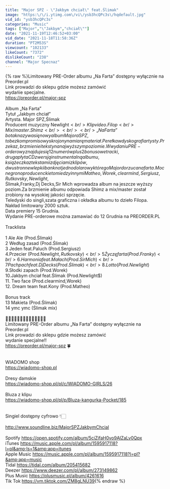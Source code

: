 ```yaml
---
title: "Major SPZ - \"Jakbym chciał\" feat.Ślimak"
image: "https:\/\/i.ytimg.com\/vi\/ysb3hcQPc3s\/hqdefault.jpg"
vid_id: "ysb3hcQPc3s"
categories: "Music"
tags: ["Major","\"Jakbym","chciał\""]
date: "2021-11-19T12:46:52+03:00"
vid_date: "2021-11-18T11:58:36Z"
duration: "PT2M53S"
viewcount: "102133"
likeCount: "7372"
dislikeCount: "238"
channel: "Major Specnaz"
---
```

{% raw %}Limitowany PRE-Order albumu „Na Farta” dostępny  wyłącznie na Preorder.pl<br />Link prowadzi do sklepu gdzie możesz zamówić <br />wydańie  specjalne.<br /><a rel="nofollow" target="blank" href="https://preorder.pl/major-spz">https://preorder.pl/major-spz</a><br /><br />Album „Na Farta”<br />Tytuł „Jakbym chciał”<br />Artysta. Major SPZ,Ślimak<br />Producent muzyczny Newlight$<br />Klip video.Filop <br />Mix/master.Shimz <br /><br /><br />„Na Farta” bo tak nazywa się nowy album Majora SPZ, to bezkompromisowy skrojony na miarę materiał.Perełka w dyskografi artysty.Przekaz,brzmienie i teksty na najwyższym poziomie.W wydaniu PRE-orderowy znajduje się 12 numerów plus 2 bonusowe tracki,druga płyta CD z wersją instrumentalną albumu,książeczka  z tekstami i zdjęciami z klipów,dwustronne wlepki i banknot jednodolarowy którego Major dorzuca na farta.Mocne grono producenckie to miedzy innymi Matheo,Worek,clearmind,Sergiusz,Rutkovsky,Newlight$,<br />Ślimak,Franky,Dj Decks,Sir Mich wprowadza album na jeszcze wyższy poziom.Za brzmienie albumu odpowiada Shimz a mix/master został zrobiony na wysokiej jakości sprzęcie.<br />Teledyski do singli,szata graficzna i okładka albumu to dzieło Filopa.<br />Nakład limitowany 2000 sztuk.<br />Data premiery 15 Grudnia.<br />Wydanie PRE-orderowe można zamawiać do 12 Grudnia na PREORDER.PL<br /><br />Tracklista <br /><br />1 Ale Ale (Prod.Ślimak)<br />2 Według zasad (Prod.Ślimak)<br />3 Jeden feat.Paluch (Prod.Sergiusz)<br />4.Przecier (Prod.Newlight$,Rutkovsky)<br />5 Życzę farta  (Prod.Franky)<br />6.Harmonia feat.Małach (Prod.Sir Mich)<br />7 Pach pach feat.Dj Decks (Prod.Ślimak)<br />8.Lotto (Prod.Newlight$)<br />9.Słodki zapach (Prod.Worek)<br />10.Jakbym chciał feat.Ślimak (Prod.Newlight$)<br />11. Two face (Prod.clearmind,Worek)<br />12. Dream team feat.Kony (Prod.Matheo)<br /><br />Bonus track <br />13 Makieta (Prod.Ślimak)<br />14 ymc ymc (Ślimak mix)<br /><br />📀📀📀📀📀📀📀📀📀📀📀📀📀📀<br />Limitowany PRE-Order albumu  „Na Farta” dostępny  wyłącznie na Preorder.pl<br />Link prowadzi do sklepu gdzie możesz zamówić <br />wydanie specjalne!!<br /> <a rel="nofollow" target="blank" href="https://preorder.pl/major-spz">https://preorder.pl/major-spz</a> 🍀<br /><br /><br />WIADOMO shop <br /><a rel="nofollow" target="blank" href="https://wiadomo-shop.pl">https://wiadomo-shop.pl</a><br /><br />Dresy damskie <br /><a rel="nofollow" target="blank" href="https://wiadomo-shop.pl/pl/c/WIADOMO-GIRLS/26">https://wiadomo-shop.pl/pl/c/WIADOMO-GIRLS/26</a><br /><br />Bluza z klipu <br /><a rel="nofollow" target="blank" href="https://wiadomo-shop.pl/pl/p/Bluza-kangurka-Pocket/185">https://wiadomo-shop.pl/pl/p/Bluza-kangurka-Pocket/185</a><br /><br /><br />Singiel dostępny cyfrowo 👇🏻<br /><br /><a rel="nofollow" target="blank" href="http://www.soundline.biz/MajorSPZJakbymChcial">http://www.soundline.biz/MajorSPZJakbymChcial</a><br /> <br />Spotify <a rel="nofollow" target="blank" href="https://open.spotify.com/album/5ciZjfaH0vo9AlZaLv0Qpx">https://open.spotify.com/album/5ciZjfaH0vo9AlZaLv0Qpx</a><br />iTunes <a rel="nofollow" target="blank" href="https://music.apple.com/pl/album/1595917118?l=pl&amp;ls=1&amp;app=itunes">https://music.apple.com/pl/album/1595917118?l=pl&amp;ls=1&amp;app=itunes</a><br />Apple Music <a rel="nofollow" target="blank" href="https://music.apple.com/pl/album/1595917118?l=pl?&amp;app=music">https://music.apple.com/pl/album/1595917118?l=pl?&amp;app=music</a><br />Tidal <a rel="nofollow" target="blank" href="https://tidal.com/album/205415682">https://tidal.com/album/205415682</a><br />Deezer <a rel="nofollow" target="blank" href="https://www.deezer.com/pl/album/273149862">https://www.deezer.com/pl/album/273149862</a><br />Plus Music <a rel="nofollow" target="blank" href="https://plusmusic.pl/album/4261616">https://plusmusic.pl/album/4261616</a><br />Tik Tok <a rel="nofollow" target="blank" href="https://vm.tiktok.com/ZM8gLNU39">https://vm.tiktok.com/ZM8gLNU39</a>{% endraw %}
